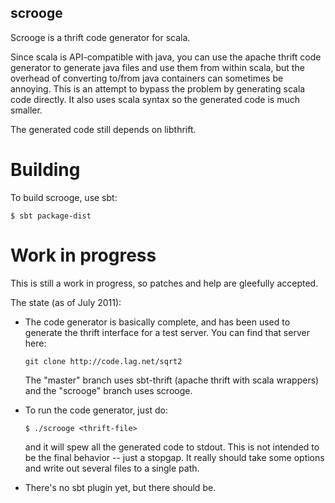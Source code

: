 
## scrooge

Scrooge is a thrift code generator for scala.

Since scala is API-compatible with java, you can use the apache thrift code
generator to generate java files and use them from within scala, but the
overhead of converting to/from java containers can sometimes be annoying.
This is an attempt to bypass the problem by generating scala code directly.
It also uses scala syntax so the generated code is much smaller.

The generated code still depends on libthrift.


# Building

To build scrooge, use sbt:

    $ sbt package-dist


# Work in progress

This is still a work in progress, so patches and help are gleefully accepted.

The state (as of July 2011):

- The code generator is basically complete, and has been used to generate the
  thrift interface for a test server. You can find that server here:

      git clone http://code.lag.net/sqrt2

  The "master" branch uses sbt-thrift (apache thrift with scala wrappers) and
  the "scrooge" branch uses scrooge.

- To run the code generator, just do:

      $ ./scrooge <thrift-file>

  and it will spew all the generated code to stdout. This is not intended to
  be the final behavior -- just a stopgap. It really should take some options
  and write out several files to a single path.

- There's no sbt plugin yet, but there should be.
